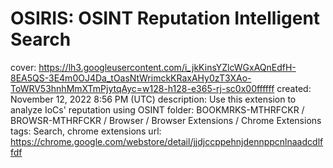 # OSIRIS: OSINT Reputation Intelligent Search

cover: https://lh3.googleusercontent.com/i_jkKinsYZlcWGxAQnEdfH-8EA5QS-3E4m0OJ4Da_tOasNtWrimckKRaxAHy0zT3XAo-ToWRV53hnhMmXTmPjytqAyc=w128-h128-e365-rj-sc0x00ffffff
created: November 12, 2022 8:56 PM (UTC)
description: Use this extension to analyze IoCs' reputation using OSINT
folder: BOOKMRKS-MTHRFCKR / BROWSR-MTHRFCKR / Browser / Browser Extensions / Chrome Extensions
tags: Search, chrome extensions
url: https://chrome.google.com/webstore/detail/jjdjccppehnjdennppcnlnaadcdlffdf